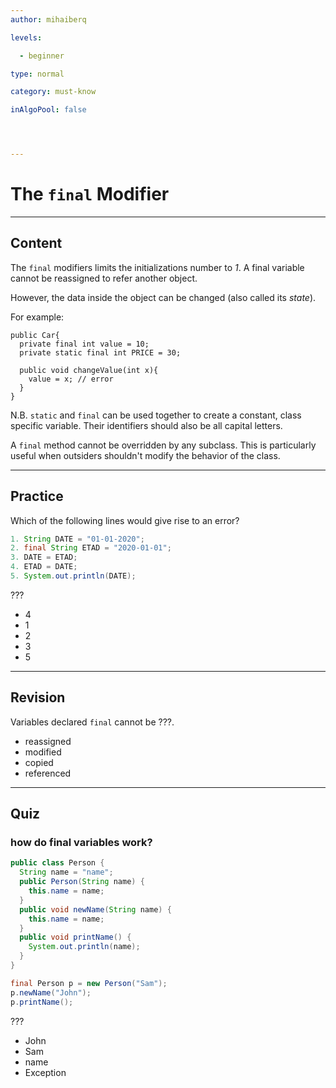 ```yaml
---
author: mihaiberq

levels:

  - beginner

type: normal

category: must-know

inAlgoPool: false




---
```


# The `final` Modifier

---
## Content

The `final` modifiers limits the initializations number to *1*. A final variable cannot be reassigned to refer another object.

However, the data inside the object can be changed (also called its *state*).

For example:
```
public Car{
  private final int value = 10;
  private static final int PRICE = 30;

  public void changeValue(int x){
    value = x; // error
  }
}
```
N.B. `static` and `final` can be used together to create a constant, class specific variable. Their identifiers should also be all capital letters.

A `final` method cannot be overridden by any subclass. This is particularly useful when outsiders shouldn't modify the behavior of the class.

---
## Practice

Which of the following lines would give rise to an error?
```java
1. String DATE = "01-01-2020";
2. final String ETAD = "2020-01-01";
3. DATE = ETAD;
4. ETAD = DATE;
5. System.out.println(DATE);
```
???

* 4
* 1
* 2
* 3
* 5

---
## Revision

Variables declared `final` cannot be ???.


* reassigned
* modified
* copied
* referenced

---
## Quiz 
### how do final variables work?

```java
public class Person {
  String name = "name";
  public Person(String name) {
    this.name = name;
  }
  public void newName(String name) {
    this.name = name;
  }
  public void printName() {
    System.out.println(name);
  }
}

final Person p = new Person("Sam");
p.newName("John");
p.printName();
```

 ???

* John
* Sam
* name
* Exception
 
